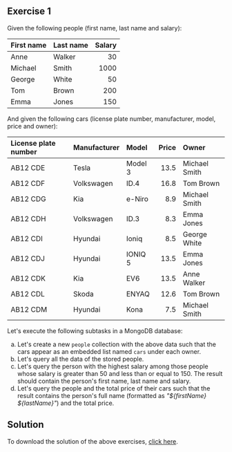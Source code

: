 ## Exercise 1

Given the following people (first name, last name and salary):

| First name | Last name | Salary |
|:-----------|:----------|-------:|
| Anne       | Walker    | 30     |
| Michael    | Smith     | 1000   |
| George     | White     | 50     |
| Tom        | Brown     | 200    |
| Emma       | Jones     | 150    |

And given the following cars (license plate number, manufacturer, model, price and owner):

| License plate number | Manufacturer | Model   | Price | Owner         |
|:---------------------|:-------------|:--------|------:|:--------------|
| AB12 CDE             | Tesla        | Model 3 | 13.5  | Michael Smith |
| AB12 CDF             | Volkswagen   | ID.4    | 16.8  | Tom Brown     |
| AB12 CDG             | Kia          | e-Niro  | 8.9   | Michael Smith |
| AB12 CDH             | Volkswagen   | ID.3    | 8.3   | Emma Jones    |
| AB12 CDI             | Hyundai      | Ioniq   | 8.5   | George White  |
| AB12 CDJ             | Hyundai      | IONIQ 5 | 13.5  | Emma Jones    |
| AB12 CDK             | Kia          | EV6     | 13.5  | Anne Walker   |
| AB12 CDL             | Skoda        | ENYAQ   | 12.6  | Tom Brown     |
| AB12 CDM             | Hyundai      | Kona    | 7.5   | Michael Smith |

Let's execute the following subtasks in a MongoDB database:

<ol type="a">
  <li>Let's create a new <code>people</code> collection with the above data such that the cars appear as an embedded list named <code>cars</code> under each owner.</li>
  <li>Let's query all the data of the stored people.</li>
  <li>Let's query the person with the highest salary among those people whose salary is greater than 50 and less than or equal to 150. The result should contain the person's first name, last name and salary.</li>
  <li>Let's query the people and the total price of their cars such that the result contains the person's full name (formatted as <i>"${firstName} ${lastName}"</i>) and the total price.</li>
</ol>

## Solution

To download the solution of the above exercises, [click here](assets/courses/db/lab05/solution.zip).
